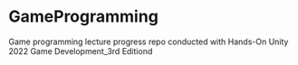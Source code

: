 # GameProgramming
 Game programming lecture progress repo conducted with Hands-On Unity 2022 Game Development_3rd Editiond
